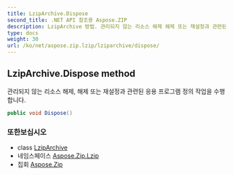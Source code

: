 ```yaml
---
title: LzipArchive.Dispose
second_title: .NET API 참조용 Aspose.ZIP
description: LzipArchive 방법. 관리되지 않는 리소스 해제 해제 또는 재설정과 관련된 응용 프로그램 정의 작업을 수행합니다.
type: docs
weight: 30
url: /ko/net/aspose.zip.lzip/lziparchive/dispose/
---
```

## LzipArchive.Dispose method

관리되지 않는 리소스 해제, 해제 또는 재설정과 관련된 응용 프로그램 정의 작업을 수행합니다.

```csharp
public void Dispose()
```

### 또한보십시오

* class [LzipArchive](../)
* 네임스페이스 [Aspose.Zip.Lzip](../../lziparchive/)
* 집회 [Aspose.Zip](../../../)


